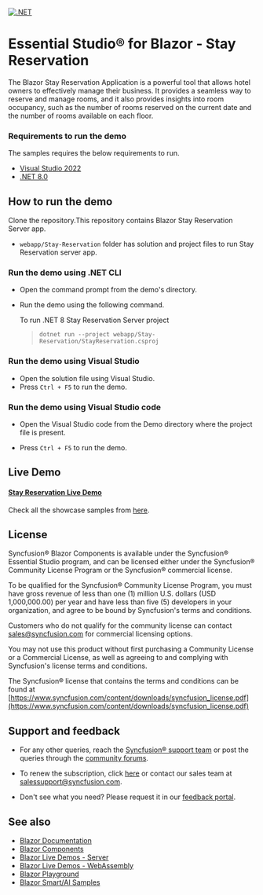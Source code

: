 [![.NET](https://github.com/syncfusion/blazor-showcase-stay-reservation/actions/workflows/dotnet.yml/badge.svg)](https://github.com/syncfusion/blazor-showcase-stay-reservation/actions/workflows/dotnet.yml)

# Essential Studio® for Blazor - Stay Reservation

The Blazor Stay Reservation Application is a powerful tool that allows hotel owners to effectively manage their business. It provides a seamless way to reserve and manage rooms, and it also provides insights into room occupancy, such as the number of rooms reserved on the current date and the number of rooms available on each floor.

### Requirements to run the demo

The samples requires the below requirements to run.

- [Visual Studio 2022](https://visualstudio.microsoft.com/vs/)
- [.NET 8.0](https://dotnet.microsoft.com/en-us/download/dotnet/8.0)

## How to run the demo

Clone the repository.This repository contains Blazor Stay Reservation Server app.
* `webapp/Stay-Reservation` folder has solution and project files to run Stay Reservation server app.

### Run the demo using .NET CLI

* Open the command prompt from the demo's directory.
* Run the demo using the following command.
   
   To run .NET 8 Stay Reservation Server project
   > `dotnet run --project webapp/Stay-Reservation/StayReservation.csproj`

### Run the demo using Visual Studio

* Open the solution file using Visual Studio.
* Press `Ctrl + F5` to run the demo.

### Run the demo using Visual Studio code

* Open the Visual Studio code from the Demo directory where the project file is present.

* Press `Ctrl + F5` to run the demo.

## Live Demo

#### <a href="https://blazor.syncfusion.com/showcase/stay-reservation" target="_blank">Stay Reservation Live Demo</a>

Check all the showcase samples from <a href="https://www.syncfusion.com/showcase-apps" target="_blank">here</a>.

## License

Syncfusion® Blazor Components is available under the Syncfusion® Essential Studio program, and can be licensed either under the Syncfusion® Community License Program or the Syncfusion® commercial license.

To be qualified for the Syncfusion® Community License Program, you must have gross revenue of less than one (1) million U.S. dollars (USD 1,000,000.00) per year and have less than five (5) developers in your organization, and agree to be bound by Syncfusion's terms and conditions.

Customers who do not qualify for the community license can contact sales@syncfusion.com for commercial licensing options.

You may not use this product without first purchasing a Community License or a Commercial License, as well as agreeing to and complying with Syncfusion's license terms and conditions.

The Syncfusion® license that contains the terms and conditions can be found at
[https://www.syncfusion.com/content/downloads/syncfusion_license.pdf](https://www.syncfusion.com/content/downloads/syncfusion_license.pdf)

## Support and feedback

* For any other queries, reach the [Syncfusion® support team](https://support.syncfusion.com/) or post the queries through the [community forums](https://www.syncfusion.com/forums?utm_source=github&utm_medium=listing&utm_campaign=blazor-samples).

* To renew the subscription, click [here](https://www.syncfusion.com/sales/products?utm_source=github&utm_medium=listing&utm_campaign=blazor-samples) or contact our sales team at <salessupport@syncfusion.com>.

* Don't see what you need? Please request it in our [feedback portal](https://www.syncfusion.com/feedback/blazor-components).

## See also

* [Blazor Documentation](https://blazor.syncfusion.com/documentation/introduction)
* [Blazor Components](https://www.syncfusion.com/blazor-components)
* [Blazor Live Demos - Server](https://blazor.syncfusion.com/demos/)
* [Blazor Live Demos - WebAssembly](https://blazor.syncfusion.com/wasm/demos/)
* [Blazor Playground](https://blazorplayground.syncfusion.com/)
* [Blazor Smart/AI Samples](https://github.com/syncfusion/smart-ai-samples)  